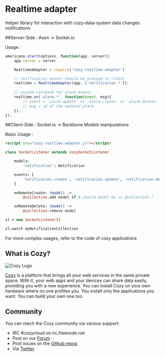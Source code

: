 # Realtime adapter

Helper library for interaction with cozy-data-system data changes notifications

##Server-Side : Axon -> Socket.io

Usage :

```javascript
americano.start(options, function(app, server){
    app.server = server

    RealtimeAdapter = require('cozy-realtime-adapter')

    // notification events should be proxyed to client
    realtime = RealtimeAdapter(app, ['notification.*']);
    
    // custom callback for alarm events
    realtime.on('alarm.*', function(event, msg){
        // event = 'alarm.update' or 'alarm.create' or 'alarm.delete'
        // msg = id of the updated alarm
    });
});
```


##Client-Side : Socket.io -> Backbone Models manipulations

Basic Usage :

```html
<script src="cozy-realtime-adapter.js"></script>
```

```coffee
class SocketListener extends CozySocketListener

    models:
        'notification': Notification

    events: [
        'notification.create', 'notification.update', 'notification.delete'
    ]

    onRemoteCreate: (model) ->
        @collection.add model if # should model be in @collection ?

    onRemoteDelete: (model) ->
        @collection.remove model

sl = new SocketListener()

sl.watch myNotificationCollection
```

For more complex usages, refer to the code of cozy applications


## What is Cozy?

![Cozy Logo](https://raw.github.com/mycozycloud/cozy-setup/gh-pages/assets/images/happycloud.png)

[Cozy](http://cozy.io) is a platform that brings all your web services in the
same private space.  With it, your web apps and your devices can share data
easily, providing you
with a new experience. You can install Cozy on your own hardware where no one
profiles you. You install only the applications you want. You can build your
own one too.

## Community 

You can reach the Cozy community via various support:

* IRC #cozycloud on irc.freenode.net
* Post on our [Forum](https://groups.google.com/forum/?fromgroups#!forum/cozy-cloud)
* Post issues on the [Github repos](https://github.com/mycozycloud/)
* Via [Twitter](http://twitter.com/mycozycloud)
